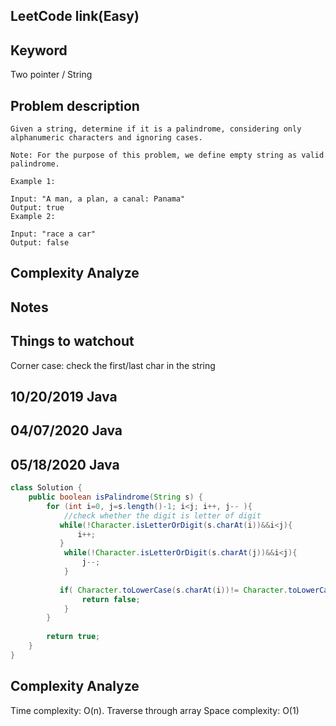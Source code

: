 ## LeetCode link(Easy)


## Keyword
Two pointer / String

## Problem description
```
Given a string, determine if it is a palindrome, considering only alphanumeric characters and ignoring cases.

Note: For the purpose of this problem, we define empty string as valid palindrome.

Example 1:

Input: "A man, a plan, a canal: Panama"
Output: true
Example 2:

Input: "race a car"
Output: false
```

## Complexity Analyze


## Notes


## Things to watchout
Corner case: check the first/last char in the string

## 10/20/2019 Java
## 04/07/2020 Java
## 05/18/2020 Java
```java
class Solution {
    public boolean isPalindrome(String s) {
        for (int i=0, j=s.length()-1; i<j; i++, j-- ){
            //check whether the digit is letter of digit           
           while(!Character.isLetterOrDigit(s.charAt(i))&&i<j){
               i++;
           }
            while(!Character.isLetterOrDigit(s.charAt(j))&&i<j){
                j--;
            }
           
           if( Character.toLowerCase(s.charAt(i))!= Character.toLowerCase(s.charAt(j)) ){
                return false;
            }                  
        }
        
        return true;
    }
}
```
## Complexity Analyze
Time complexity: O(n). Traverse through array
Space complexity: O(1)
